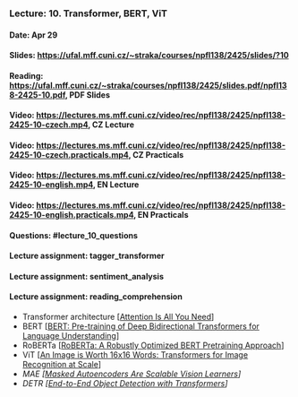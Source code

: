 ### Lecture: 10. Transformer, BERT, ViT
#### Date: Apr 29
#### Slides: https://ufal.mff.cuni.cz/~straka/courses/npfl138/2425/slides/?10
#### Reading: https://ufal.mff.cuni.cz/~straka/courses/npfl138/2425/slides.pdf/npfl138-2425-10.pdf, PDF Slides
#### Video: https://lectures.ms.mff.cuni.cz/video/rec/npfl138/2425/npfl138-2425-10-czech.mp4, CZ Lecture
#### Video: https://lectures.ms.mff.cuni.cz/video/rec/npfl138/2425/npfl138-2425-10-czech.practicals.mp4, CZ Practicals
#### Video: https://lectures.ms.mff.cuni.cz/video/rec/npfl138/2425/npfl138-2425-10-english.mp4, EN Lecture
#### Video: https://lectures.ms.mff.cuni.cz/video/rec/npfl138/2425/npfl138-2425-10-english.practicals.mp4, EN Practicals
#### Questions: #lecture_10_questions
#### Lecture assignment: tagger_transformer
#### Lecture assignment: sentiment_analysis
#### Lecture assignment: reading_comprehension

- Transformer architecture [[Attention Is All You Need](https://arxiv.org/abs/1706.03762)]
- BERT [[BERT: Pre-training of Deep Bidirectional Transformers for Language Understanding](https://arxiv.org/abs/1810.04805)]
- RoBERTa [[RoBERTa: A Robustly Optimized BERT Pretraining Approach](https://arxiv.org/abs/1907.11692)]
- ViT [[An Image is Worth 16x16 Words: Transformers for Image Recognition at Scale](https://arxiv.org/abs/2010.11929)]
- _MAE [[Masked Autoencoders Are Scalable Vision Learners](https://arxiv.org/abs/2111.06377)]_
- _DETR [[End-to-End Object Detection with Transformers](https://arxiv.org/abs/2005.12872)]_
